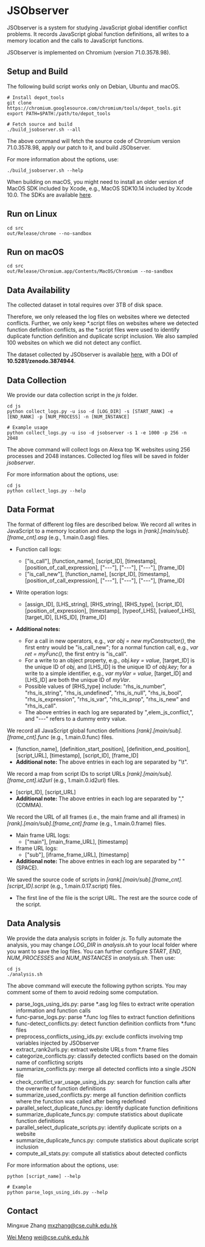# JSObserver

JSObserver is a system for studying JavaScript global identifier conflict problems. It records JavaScript global function definitions, all writes to a memory location and the calls to JavaScript functions.

JSObserver is implemented on Chromium (version 71.0.3578.98).

## Setup and Build
The following build script works only on Debian, Ubuntu and macOS.

```shell
# Install depot_tools
git clone https://chromium.googlesource.com/chromium/tools/depot_tools.git
export PATH=$PATH:/path/to/depot_tools

# Fetch source and build
./build_jsobserver.sh --all
```

The above command will fetch the source code of Chromium version 71.0.3578.98, apply our patch to it, and build JSObserver.

For more information about the options, use:

```shell
./build_jsobserver.sh --help
```

When building on macOS, you might need to install an older version of MacOS SDK included by Xcode, e.g., MacOS SDK10.14 included by Xcode 10.0.
The SDKs are available [here](https://github.com/phracker/MacOSX-SDKs).

## Run on Linux

```shell
cd src
out/Release/chrome --no-sandbox
```

## Run on macOS

```shell
cd src
out/Release/Chromium.app/Contents/MacOS/Chromium --no-sandbox
```

## Data Availability

The collected dataset in total requires over 3TB of disk space. 

Therefore, we only released the log files on websites where we detected conflicts.
Further, we only keep *.script files on websites where we detected function definition conflicts, as the *.script files were used to identify duplicate function definition and duplicate script inclusion.
We also sampled 100 websites on which we did not detect any conflict.

The dataset collected by JSObserver is available [here](...), with a DOI of __10.5281/zenodo.3874944__.


## Data Collection

We provide our data collection script in the *js* folder.

```shell
cd js
python collect_logs.py -u iso -d [LOG_DIR] -s [START_RANK] -e [END_RANK] -p [NUM_PROCESS] -n [NUM_INSTANCE]

# Example usage
python collect_logs.py -u iso -d jsobserver -s 1 -e 1000 -p 256 -n 2048
```
The above command will collect logs on Alexa top 1K websites using 256 processes and 2048 instances. Collected log files will be saved in folder *jsobserver*.

For more information about the options, use:

```shell
cd js
python collect_logs.py --help
```


## Data Format
The format of different log files are  described below.
We record all writes in JavaScript to a memory location and dump the logs in _[rank].[main/sub].[frame\_cnt].asg_ (e.g., 1.main.0.asg) files. 

* Function call logs: 
  - ["is\_call"], [function\_name], [script\_ID], [timestamp], [position\_of\_call\_expression], ["---"], ["---"], ["---"], [frame\_ID]
  - ["is\_call\_new"], [function\_name], [script\_ID], [timestamp], [position\_of\_call\_expression], ["---"], ["---"], ["---"], [frame\_ID]
 
* Write operation logs:
  - [assign\_ID], [LHS\_string], [RHS\_string], [RHS\_type], [script\_ID], [position\_of\_expression], [timestamp], [typeof\_LHS], [valueof\_LHS], [target\_ID], [LHS\_ID], [frame\_ID]

* __Additional notes:__
   - For a call in new operators, e.g., *var obj = new myConstructor()*, the first entry would be "is\_call\_new"; for a normal function call, e.g., *var ret = myFunc()*, the first entry is "is\_call".
   - For a write to an object property, e.g., *obj.key = value*, [target\_ID] is the unique ID of *obj*, and [LHS\_ID] is the unique ID of *obj.key*; for a write to a simple identifier, e.g., *var myVar = value*, [target\_ID] and [LHS\_ID] are both the unique ID of *myVar*.
   - Possible values of [RHS\_type] include: "rhs\_is\_number", "rhs\_is\_string", "rhs\_is\_undefined", "rhs\_is\_null", "rhs\_is\_bool", "rhs\_is\_expression", "rhs\_is\_var", "rhs\_is\_prop", "rhs\_is\_new" and "rhs\_is\_call".
   - The above entries in each log are separated by ",elem_js_conflict,", and "---" refers to a dummy entry value.

We record all JavaScript global function definitions _[rank].[main/sub].[frame\_cnt].func_ (e.g., 1.main.0.func) files.

* [function\_name], [definition\_start\_position], [definition\_end\_position], [script\_URL], [timestamp], [script\_ID], [frame\_ID]
* __Additional note:__ The above entries in each log are separated by "\t".

We record a map from script IDs to script URLs _[rank].[main/sub].[frame\_cnt].id2url_ (e.g., 1.main.0.id2url) files.

* [script\_ID], [script\_URL]
* __Additional note:__ The above entries in each log are separated by "," (COMMA).

We record the URL of all frames (i.e., the main frame and all iframes) in _[rank].[main/sub].[frame\_cnt].frame_ (e.g., 1.main.0.frame) files.

* Main frame URL logs:
  - ["main"], [main\_frame\_URL], [timestamp]
* Iframe URL logs:
  - ["sub"], [iframe\_frame\_URL], [timestamp]
* __Additional note:__ The above entries in each log are separated by " " (SPACE).

We saved the source code of scripts in _[rank].[main/sub].[frame\_cnt].[script\_ID].script_ (e.g., 1.main.0.17.script) files.

* The first line of the file is the script URL. The rest are the source code of the script.


## Data Analysis

We provide the data analysis scripts in folder *js*.
To fully automate the analysis, you may change *LOG_DIR* in *analysis.sh* to your local folder where you want to save the log files.
You can further configure *START*, *END*, *NUM\_PROCESSE*S and *NUM\_INSTANCES* in *analysis.sh*. Then use:

```shell
cd js
./analysis.sh
```

The above command will execute the following python scripts. You may comment some of them to avoid redoing some computation.

* parse_logs\_using\_ids.py: parse *.asg log files to extract write operation information and function calls
* func-parse\_logs.py: parse *.func log files to extract function definitions
* func-detect\_conflicts.py: detect function definition conflicts from *.func files
* preprocess\_conflicts\_using\_ids.py: exclude conflicts involving tmp variables injected by JSObserver
* extract\_rank2urls.py: extract website URLs from *.frame files
* categorize\_conflicts.py: classify detected conflicts based on the domain name of conflicting scripts
* summarize\_conflicts.py: merge all detected conflicts into a single JSON file
* check\_conflict\_var\_usage\_using\_ids.py: search for function calls after the overwrite of function definitions
* summarize\_used\_conflicts.py: merge all function definition conflicts where the function was called after being redefined
* parallel\_select\_duplicate\_funcs.py: identify duplicate function definitions
* summarize\_duplicate\_funcs.py: compute statistics about duplicate function definitions
* parallel\_select\_duplicate\_scripts.py: identify duplicate scripts on a website
* summarize\_duplicate\_funcs.py: compute statistics about duplicate script inclusion
* compute\_all\_stats.py: compute all statistics about detected conflicts

For more information about the options, use: 

```shell
python [script_name] --help

# Example
python parse_logs_using_ids.py --help
```

## Contact ##

Mingxue Zhang <mxzhang@cse.cuhk.edu.hk>

[Wei Meng](https://www.cse.cuhk.edu.hk/~wei/) <wei@cse.cuhk.edu.hk>
